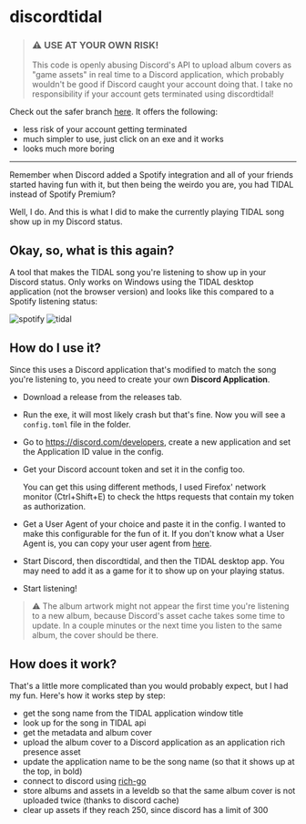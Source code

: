 # discordtidal

> ### :warning: USE AT YOUR OWN RISK!
> This code is openly abusing Discord's API to upload album covers as "game assets" in real time to a Discord application, which probably wouldn't be good if Discord caught your account doing that. I take no responsibility if your account gets terminated using discordtidal!

Check out the safer branch [here](https://github.com/Unickorn/discordtidal/tree/safer).
It offers the following:
- less risk of your account getting terminated
- much simpler to use, just click on an exe and it works
- looks much more boring

---

Remember when Discord added a Spotify integration and all of your friends started having fun with it, but then being the
weirdo you are, you had TIDAL instead of Spotify Premium?

Well, I do. And this is what I did to make the currently playing TIDAL song show up in my Discord status.

## Okay, so, what is this again?

A tool that makes the TIDAL song you're listening to show up in your Discord status. Only works on Windows using the 
TIDAL desktop application (not the browser version) and looks like this compared to a Spotify listening status:


![spotify](https://user-images.githubusercontent.com/29836508/120451801-67df4f00-c39a-11eb-85e7-5173cb47334e.png)
![tidal](https://user-images.githubusercontent.com/29836508/120451811-69a91280-c39a-11eb-8982-5079a4c61412.png)


## How do I use it?

Since this uses a Discord application that's modified to match the song you're listening to, you need to create your own
**Discord Application**.

- Download a release from the releases tab.

- Run the exe, it will most likely crash but that's fine. Now you will see a `config.toml` file in the folder.

- Go to https://discord.com/developers, create a new application and set the Application ID value in the config.

- Get your Discord account token and set it in the config too.

  You can get this using different methods, I used Firefox' network monitor (Ctrl+Shift+E) to check the https requests that
  contain my token as authorization.

- Get a User Agent of your choice and paste it in the config. I wanted to make this configurable for the fun of it. If
  you don't know what a User Agent is, you can copy your user agent from [here](https://www.whatsmyua.info/).
  
- Start Discord, then discordtidal, and then the TIDAL desktop app. You may need to add it as a game for it to show up on your playing status.

- Start listening!

> :warning: The album artwork might not appear the first time you're listening to a new album, because Discord's asset cache takes some time to update. In a couple minutes or the next time you listen to the same album, the cover should be there.

## How does it work?

That's a little more complicated than you would probably expect, but I had my fun. Here's how it works step by step:

- get the song name from the TIDAL application window title
- look up for the song in TIDAL api
- get the metadata and album cover
- upload the album cover to a Discord application as an application rich presence asset
- update the application name to be the song name (so that it shows up at the top, in bold)
- connect to discord using [rich-go](https://github.com/hugolgst/rich-go)
- store albums and assets in a leveldb so that the same album cover is not uploaded twice (thanks to discord cache)
- clear up assets if they reach 250, since discord has a limit of 300
